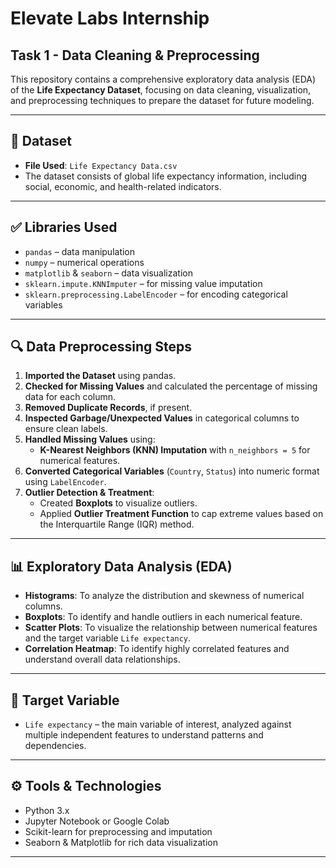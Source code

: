 # Elevate Labs Internship 
## Task 1 - Data Cleaning & Preprocessing

This repository contains a comprehensive exploratory data analysis (EDA) of the **Life Expectancy Dataset**, focusing on data cleaning, visualization, and preprocessing techniques to prepare the dataset for future modeling.

---

## 📂 Dataset

- **File Used**: `Life Expectancy Data.csv`
- The dataset consists of global life expectancy information, including social, economic, and health-related indicators.

---

## ✅ Libraries Used

- `pandas` – data manipulation  
- `numpy` – numerical operations  
- `matplotlib` & `seaborn` – data visualization  
- `sklearn.impute.KNNImputer` – for missing value imputation  
- `sklearn.preprocessing.LabelEncoder` – for encoding categorical variables  

---

## 🔍 Data Preprocessing Steps

1. **Imported the Dataset** using pandas.
2. **Checked for Missing Values** and calculated the percentage of missing data for each column.
3. **Removed Duplicate Records**, if present.
4. **Inspected Garbage/Unexpected Values** in categorical columns to ensure clean labels.
5. **Handled Missing Values** using:
   - **K-Nearest Neighbors (KNN) Imputation** with `n_neighbors = 5` for numerical features.
6. **Converted Categorical Variables** (`Country`, `Status`) into numeric format using `LabelEncoder`.
7. **Outlier Detection & Treatment**:
   - Created **Boxplots** to visualize outliers.
   - Applied **Outlier Treatment Function** to cap extreme values based on the Interquartile Range (IQR) method.

---

## 📊 Exploratory Data Analysis (EDA)

- **Histograms**: To analyze the distribution and skewness of numerical columns.
- **Boxplots**: To identify and handle outliers in each numerical feature.
- **Scatter Plots**: To visualize the relationship between numerical features and the target variable `Life expectancy`.
- **Correlation Heatmap**: To identify highly correlated features and understand overall data relationships.

---

## 🎯 Target Variable

- `Life expectancy` – the main variable of interest, analyzed against multiple independent features to understand patterns and dependencies.

---

## ⚙️ Tools & Technologies

- Python 3.x
- Jupyter Notebook or Google Colab
- Scikit-learn for preprocessing and imputation
- Seaborn & Matplotlib for rich data visualization

---
